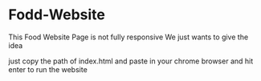 # Fodd-Website

This Food Website Page is not fully responsive We just wants to give the idea

just copy the path of index.html and paste in your chrome browser and hit enter to run the website

